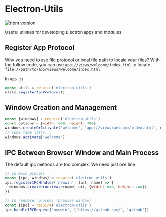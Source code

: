 # Electron-Utils

[![npm version](https://badge.fury.io/js/electron-utils.svg)](http://badge.fury.io/js/electron-utils) 

Useful utilities for developing Electron apps and modules

## Register App Protocol

Why you need to use file protocol or local file path to locate your files? With the follow code, you can use `app://views/welcome/index.html` to locate `file://path/to/app/views/welcome/index.html`

In `app.js`
```javascript
const utils = require('electron-utils')
utils.registerAppProtocol()
```

## Window Creation and Management

```javascript
const {windows} = require('electron-utils')
const options = {width: 600, height: 400}
windows.createOrActivate('welcome', 'app://views/welcome/index.html', options)
// some time later...
windows.activate('welcome')
```

## IPC Between Browser Window and Main Process

The default ipc methods are too complex. We need just one line

```javascript
// In main process
const {ipc, windows} = require('electron-utils')
ipc.registerIPCHandler('newwin', (url, name) => {
  windows.createOrActivate(name, url, {width: 640, height: 480})
})

// In renderer process (browser window)
const {ipc} = require('electron-utils')
ipc.handleIPCRequest('newwin', ['https://github.com/', 'github'])
```